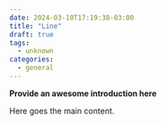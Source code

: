 ```yaml
---
date: 2024-03-10T17:19:38-03:00
title: "Line"
draft: true
tags:
  - unknown
categories:
  - general
---
```


**Provide an awesome introduction here**
<!--more-->

Here goes the main content.